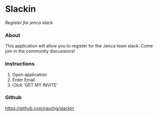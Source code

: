 # Slackin
_Register for jenca slack_

### About

This application will allow you to register for the Jenca team slack. Come join in the community discussions!


### Instructions

1. Open application
2. Enter Email
3. Click 'GET MY INVITE'

### Github

https://github.com/rauchg/slackin
